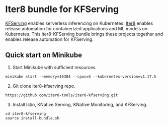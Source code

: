 # Iter8 bundle for KFServing

[KFServing](https://github.com/kubeflow/kfserving) enables serverless inferencing on Kubernetes. [Iter8](https://iter8.tools) enables release automation for containerized applications and ML models on Kubernetes. This iter8-KFServing bundle brings these projects together and enables release automation for KFServing.

## Quick start on Minikube

1. Start Minikube with sufficient resources.
```
minikube start --memory=16384 --cpus=4 --kubernetes-version=v1.17.5
```

2. Git clone iter8-kfserving repo.
```
https://github.com/iter8-tools/iter8-kfserving.git
```

3. Install Istio, KNative Serving, KNative Monitoring, and KFServing.
```
cd iter8-kfserving
source install-bundle.sh
```